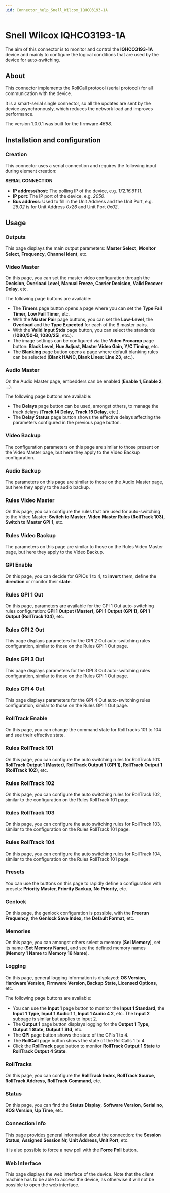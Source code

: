 ```yaml
---
uid: Connector_help_Snell_Wilcox_IQHCO3193-1A
---
```


# Snell Wilcox IQHCO3193-1A

The aim of this connector is to monitor and control the **IQHCO3193-1A** device and mainly to configure the logical conditions that are used by the device for auto-switching.

## About

This connector implements the RollCall protocol (serial protocol) for all communication with the device.

It is a smart-serial single connector, so all the updates are sent by the device asynchronously, which reduces the network load and improves performance.

The version 1.0.0.1 was built for the firmware *4668*.

## Installation and configuration

### Creation

This connector uses a serial connection and requires the following input during element creation:

**SERIAL CONNECTION**

- **IP address/host**: The polling IP of the device, e.g. *172.16.61.11*.
- **IP port**: The IP port of the device, e.g. *2050*.
- **Bus address**: Used to fill in the Unit Address and the Unit Port, e.g. *26.02* is for Unit Address *0x26* and Unit Port *0x02*.

## Usage

### Outputs

This page displays the main output parameters: **Master Select**, **Monitor Select**, **Frequency**, **Channel Ident**, etc.

### Video Master

On this page, you can set the master video configuration through the **Decision, Overload Level, Manual Freeze, Carrier Decision, Valid Recover Delay**, etc.

The following page buttons are available:

- The **Timers** page button opens a page where you can set the **Type Fail Timer,** **Low Fail Timer**, etc.
- With the **Master Pair** page buttons, you can set the **Low-Level**, the **Overload** and the **Type Expected** for each of the 8 master pairs.
- With the **Valid Input Stds** page button, you can select the standards (**1080/50-B**, **1080/25i**, etc.).
- The image settings can be configured via the **Video Procamp** page button: **Black Level, Hue Adjust, Master Video Gain, Y/C Timing**, etc.
- The **Blanking** page button opens a page where default blanking rules can be selected (**Blank HANC, Blank Lines: Line 23**, etc.).

### Audio Master

On the Audio Master page, embedders can be enabled (**Enable 1, Enable 2**, ...).

The following page buttons are available:

- The **Delays** page button can be used, amongst others, to manage the track delays (**Track 14 Delay,** **Track 15 Delay**, etc.).
- The **Delay Status** page button shows the effective delays affecting the parameters configured in the previous page button.

### Video Backup

The configuration parameters on this page are similar to those present on the Video Master page, but here they apply to the Video Backup configuration.

### Audio Backup

The parameters on this page are similar to those on the Audio Master page, but here they apply to the audio backup.

### Rules Video Master

On this page, you can configure the rules that are used for auto-switching to the Video Master: **Switch to Master**, **Video Master Rules (RollTrack 103), Switch to Master GPI 1**, etc.

### Rules Video Backup

The parameters on this page are similar to those on the Rules Video Master page, but here they apply to the Video Backup.

### GPI Enable

On this page, you can decide for GPIOs 1 to 4, to **invert** them, define the **direction** or monitor their **state**.

### Rules GPI 1 Out

On this page, parameters are available for the GPI 1 Out auto-switching rules configuration: **GPI 1 Output (Master), GPI 1 Output (GPI 1), GPI 1 Output (RollTrack 104)**, etc.

### Rules GPI 2 Out

This page displays parameters for the GPI 2 Out auto-switching rules configuration, similar to those on the Rules GPI 1 Out page.

### Rules GPI 3 Out

This page displays parameters for the GPI 3 Out auto-switching rules configuration, similar to those on the Rules GPI 1 Out page.

### Rules GPI 4 Out

This page displays parameters for the GPI 4 Out auto-switching rules configuration, similar to those on the Rules GPI 1 Out page.

### RollTrack Enable

On this page, you can change the command state for RollTracks 101 to 104 and see their effective state.

### Rules RollTrack 101

On this page, you can configure the auto switching rules for RollTrack 101: **RollTrack Output 1 (Master), RollTrack Output 1 (GPI 1), RollTrack Output 1 (RollTrack 102)**, etc.

### Rules RollTrack 102

On this page, you can configure the auto switching rules for RollTrack 102, similar to the configuration on the Rules RollTrack 101 page.

### Rules RollTrack 103

On this page, you can configure the auto switching rules for RollTrack 103, similar to the configuration on the Rules RollTrack 101 page.

### Rules RollTrack 104

On this page, you can configure the auto switching rules for RollTrack 104, similar to the configuration on the Rules RollTrack 101 page.

### Presets

You can use the buttons on this page to rapidly define a configuration with presets: **Priority Master, Priority Backup, No Priority**, etc.

### Genlock

On this page, the genlock configuration is possible, with the **Freerun Frequency**, the **Genlock Save Index,** the **Default Format**, etc.

### Memories

On this page, you can amongst others select a memory (**Sel Memory**), set its name (**Set Memory Name**), and see the defined memory names (**Memory 1 Name** to **Memory 16 Name**).

### Logging

On this page, general logging information is displayed: **OS Version, Hardware Version, Firmware Version, Backup State, Licensed Options**, etc.

The following page buttons are available:

- You can use the **Input 1** page button to monitor the **Input 1 Standard**, the **Input 1 Type, Input 1 Audio 1 1, Input 1 Audio 4 2**, etc. The **Input 2** subpage is similar but applies to input 2.
- The **Output 1** page button displays logging for the **Output 1 Type, Output 1 State, Output 1 Std**, etc.
- The **GPI** page button shows the state of the GPIs 1 to 4.
- The **RollCall** page button shows the state of the RollCalls 1 to 4.
- Click the **RollTrack** page button to monitor **RollTrack Output 1** **State** to **RollTrack Output 4 State**.

### RollTracks

On this page, you can configure the **RollTrack Index, RollTrack Source, RollTrack Address,** **RollTrack Command**, etc.

### Status

On this page, you can find the **Status Display**, **Software Version**, **Serial no**, **KOS Version**, **Up Time**, etc.

### Connection Info

This page provides general information about the connection: the **Session Status**, **Assigned Session Nr, Unit Address, Unit Port**, etc.

It is also possible to force a new poll with the **Force Poll** button.

### Web Interface

This page displays the web interface of the device. Note that the client machine has to be able to access the device, as otherwise it will not be possible to open the web interface.
